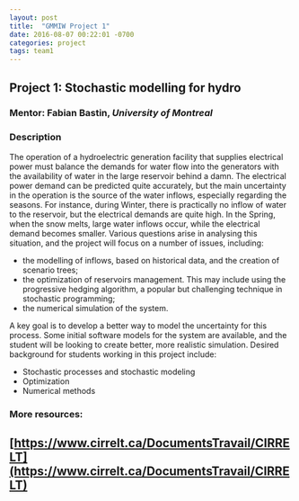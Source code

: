 ```yaml
---
layout: post
title:  "GMMIW Project 1"
date: 2016-08-07 00:22:01 -0700
categories: project
tags: team1
---
```



## Project 1: Stochastic modelling for hydro

### Mentor: Fabian Bastin, *University of Montreal*

### Description
The operation of a hydroelectric generation facility that supplies electrical
power must balance the demands for water flow into the generators with the
availability of water in the large reservoir behind a damn. The electrical power
demand can be predicted quite accurately, but the main uncertainty in the
operation is the source of the water inflows, especially regarding the seasons.
For instance, during Winter, there is practically no inflow of water to the
reservoir, but the electrical demands are quite high.  In the Spring, when the
snow melts, large water inflows occur, while the electrical demand becomes
smaller. Various questions arise in analysing this situation, and the project
will focus on a number of issues, including:

* the modelling of inflows, based on historical data, and the creation of
  scenario trees;
* the optimization of reservoirs management. This may include using the
  progressive hedging algorithm, a popular but challenging technique in
  stochastic programming;
* the numerical simulation of the system.

A key goal is to develop a better way to model the uncertainty for this process.
Some initial software models for the system are available, and the student will
be looking to create better, more realistic simulation.  Desired background for
students working in this project include:

* Stochastic processes and stochastic modeling
* Optimization
* Numerical methods

### More resources:
[https://www.cirrelt.ca/DocumentsTravail/CIRRELT](https://www.cirrelt.ca/DocumentsTravail/CIRRELT)
-
